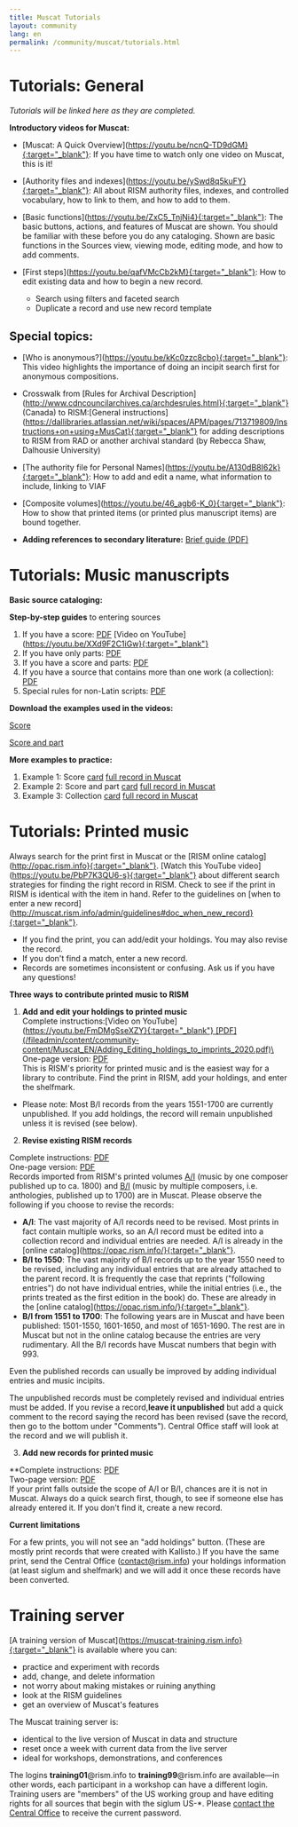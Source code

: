 ```yaml
---
title: Muscat Tutorials
layout: community
lang: en
permalink: /community/muscat/tutorials.html
---
```


# Tutorials: General

*Tutorials will be linked here as they are completed.*

**Introductory videos for Muscat:**

* [Muscat: A Quick Overview](https://youtu.be/ncnQ-TD9dGM}{:target="_blank"}: If you have time to watch only one video on Muscat, this is it!

* [Authority files and indexes](https://youtu.be/ySwd8q5kuFY}{:target="_blank"}: All about RISM authority files, indexes, and controlled vocabulary, how to link to them, and how to add to them.

* [Basic functions](https://youtu.be/ZxC5_TnjNi4}{:target="_blank"}: The basic buttons, actions, and features of Muscat are shown. You should be familiar with these before you do any cataloging. Shown are basic functions in the Sources view, viewing mode, editing mode, and how to add comments.

* [First steps](https://youtu.be/qafVMcCb2kM}{:target="_blank"}: How to edit existing data and how to begin a new record.
  - Search using filters and faceted search
  - Duplicate a record and use new record template

## Special topics:

* [Who is anonymous?](https://youtu.be/kKc0zzc8cbo}{:target="_blank"}: This video highlights the importance of doing an incipit search first for anonymous compositions.

* Crosswalk from [Rules for Archival Description](http://www.cdncouncilarchives.ca/archdesrules.html}{:target="_blank"} (Canada) to RISM:[General instructions](https://dallibraries.atlassian.net/wiki/spaces/APM/pages/713719809/Instructions+on+using+MusCat}{:target="_blank"} for adding descriptions to RISM from RAD or another archival standard (by Rebecca Shaw, Dalhousie University)

* [The authority file for Personal Names](https://youtu.be/A130dB8I62k}{:target="_blank"}: How to add and edit a name, what information to include, linking to VIAF

* [Composite volumes](https://youtu.be/46_agb6-K_0}{:target="_blank"}: How to show that printed items (or printed plus manuscript items) are bound together.

* **Adding references to secondary literature:** [Brief guide (PDF)](/fileadmin/content/community-content/Muscat_EN/Secondary_lit_brief_guide.pdf)

# Tutorials: Music manuscripts

**Basic source cataloging:**

**Step-by-step guides** to entering sources

1. If you have a score: [PDF](/fileadmin/content/community-content/Muscat_EN/Cataloging_scores_in_Muscat_03.pdf) [Video on YouTube](https://youtu.be/XXd9F2C1iGw}{:target="_blank"}
2. If you have only parts: [PDF](/fileadmin/content/community-content/Muscat_EN/Cataloging_parts_in_Muscat_01.pdf)
3. If you have a score and parts: [PDF](/fileadmin/content/community-content/Muscat_EN/Cataloging_scores_and_parts_in_Muscat_01.pdf)
4. If you have a source that contains more than one work (a collection): [PDF](/fileadmin/content/community-content/Muscat_EN/Cataloging_collections_in_Muscat.pdf)
5. Special rules for non-Latin scripts: [PDF](/fileadmin/content/community-content/Muscat_EN/Cataloging_with_non-Latin_scripts_in_Muscat_01.pdf)

**Download the examples used in the videos:**

[Score](/fileadmin/content/community-content/Muscat_EN/Muscat_tutorial_example_Score.pdf)

[Score and part](/fileadmin/content/community-content/Muscat_EN/Muscat_tutorial_example_Score_and_part.pdf)

**More examples to practice:**

1. Example 1: Score [card](/fileadmin/content/community-content/Muscat_EN/Zingarelli_Scena_e_aria_I-Bsf_MZI13_card.pdf) [full record in Muscat](/fileadmin/content/community-content/Muscat_EN/Zingarelli_Scena_e_aria_I-Bsf_MZI13_Full_record_in_Muscat_01.pdf)
2. Example 2: Score and part [card](/fileadmin/content/community-content/Muscat_EN/Morandi_Tantum_ergo_I-Bsf_FCMIV17_card.pdf) [full record in Muscat](/fileadmin/content/community-content/Muscat_EN/Morandi_Tantum_ergo_I-Bsf_FCMIV17_Full_record_in_Muscat.pdf)
3. Example 3: Collection [card](/fileadmin/content/community-content/Muscat_EN/Anon_sonatas_collection_I-Bsf_FCAIV17_card.pdf) [full record in Muscat](/fileadmin/content/community-content/Muscat_EN/Anon_sonatas_collection_I-Bsf_FCAIV17_Full_record_in_Muscat.pdf)

# Tutorials: Printed music

Always search for the print first in Muscat or the [RISM online catalog](http://opac.rism.info}{:target="_blank"}. [Watch this YouTube video](https://youtu.be/PbP7K3QU6-s}{:target="_blank"} about different search strategies for finding the right record in RISM. Check to see if the print in RISM is identical with the item in hand. Refer to the guidelines on [when to enter a new record](http://muscat.rism.info/admin/guidelines#doc_when_new_record}{:target="_blank"}.

* If you find the print, you can add/edit your holdings. You may also revise the record.
* If you don't find a match, enter a new record.
* Records are sometimes inconsistent or confusing. Ask us if you have any questions!

**Three ways to contribute printed music to RISM**

1. **Add and edit your holdings to printed music**\
Complete instructions:[Video on YouTube](https://youtu.be/FmDMgSseXZY}{:target="_blank"} [PDF](/fileadmin/content/community-content/Muscat_EN/Adding_Editing_holdings_to_imprints_2020.pdf)\
One-page version: [PDF](/fileadmin/content/community-content/Muscat_EN/Holdings_1_page.pdf)\
This is RISM's priority for printed music and is the easiest way for a library to contribute. Find the print in RISM, add your holdings, and enter the shelfmark.

  - Please note: Most B/I records from the years 1551-1700 are currently unpublished. If you add holdings, the record will remain unpublished unless it is revised (see below).


2. **Revise existing RISM records**

Complete instructions: [PDF](/fileadmin/content/community-content/Muscat_EN/revised_printed_edition.pdf)\
One-page version: [PDF](/fileadmin/content/community-content/Muscat_EN/Revised_record_1_page.pdf)\
Records imported from RISM's printed volumes [A/I](/publications.html#c36) (music by one composer published up to ca. 1800) and [B/I](/publications.html#c2619) (music by multiple composers, i.e. anthologies, published up to 1700) are in Muscat. Please observe the following if you choose to revise the records:

  - **A/I**: The vast majority of A/I records need to be revised. Most prints in fact contain multiple works, so an A/I record must be edited into a collection record and individual entries are needed. A/I is already in the [online catalog](https://opac.rism.info/}{:target="_blank"}.
  - **B/I to 1550**: The vast majority of B/I records up to the year 1550 need to be revised, including any individual entries that are already attached to the parent record. It is frequently the case that reprints ("following entries") do not have individual entries, while the initial entries (i.e., the prints treated as the first edition in the book) do. These are already in the [online catalog](https://opac.rism.info/}{:target="_blank"}.
  - **B/I from 1551 to 1700**: The following years are in Muscat and have been published: 1501-1550, 1601-1650, and most of 1651-1690. The rest are in Muscat but not in the online catalog because the entries are very rudimentary. All the B/I records have Muscat numbers that begin with 993.

Even the published records can usually be improved by adding individual entries and music incipits.

The unpublished records must be completely revised and individual entries must be added. If you revise a record,**leave it unpublished** but add a quick comment to the record saying the record has been revised (save the record, then go to the bottom under "Comments"). Central Office staff will look at the record and we will publish it.


3. **Add new records for printed music**

**Complete instructions: [PDF](/fileadmin/content/community-content/Muscat_EN/new_printed_edition.pdf)\
Two-page version: [PDF](/fileadmin/content/community-content/Muscat_EN/New_record_2_pages.pdf)\
If your print falls outside the scope of A/I or B/I, chances are it is not in Muscat. Always do a quick search first, though, to see if someone else has already entered it. If you don't find it, create a new record.

**Current limitations**

For a few prints, you will not see an "add holdings" button. (These are mostly print records that were created with Kallisto.) If you have the same print, send the Central Office (contact@rism.info) your holdings information (at least siglum and shelfmark) and we will add it once these records have been converted.

# Training server

[A training version of Muscat](https://muscat-training.rism.info}{:target="_blank"} is available where you can:

* practice and experiment with records
* add, change, and delete information
* not worry about making mistakes or ruining anything
* look at the RISM guidelines
* get an overview of Muscat's features

The Muscat training server is:

* identical to the live version of Muscat in data and structure
* reset once a week with current data from the live server
* ideal for workshops, demonstrations, and conferences

The logins **training01**@rism.info to **training99**@rism.info are available—in other words, each participant in a workshop can have a different login. Training users are "members" of the US working group and have editing rights for all sources that begin with the siglum US-*. Please [contact the Central Office](mailto:contact@rism.info) to receive the current password.